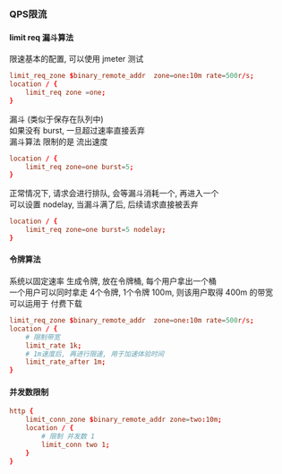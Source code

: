 ### QPS限流  

#### limit req 漏斗算法 
限速基本的配置, 可以使用 jmeter 测试  

``` conf
limit_req_zone $binary_remote_addr  zone=one:10m rate=500r/s; 
location / {
    limit_req zone =one;
}
```

漏斗 (类似于保存在队列中)   
如果没有 burst, 一旦超过速率直接丢弃   
漏斗算法  限制的是 流出速度   
``` conf
location / {
    limit_req zone=one burst=5;
}
```

正常情况下, 请求会进行排队, 会等漏斗消耗一个, 再进入一个    
可以设置 nodelay, 当漏斗满了后, 后续请求直接被丢弃   
``` conf
location / {
    limit_req zone=one burst=5 nodelay;
}
```

#### 令牌算法  
系统以固定速率 生成令牌, 放在令牌桶, 每个用户拿出一个桶   
一个用户可以同时拿走 4个令牌, 1个令牌 100m, 则该用户取得 400m 的带宽   
可以运用于 付费下载  

``` conf 
limit_req_zone $binary_remote_addr  zone=one:10m rate=500r/s; 
location / {
    # 限制带宽
    limit_rate 1k;
    # 1m速度后, 再进行限速, 用于加速体验时间 
    limit_rate_after 1m;
}
```


#### 并发数限制 


``` conf 
http {
    limit_conn_zone $binary_remote_addr zone=two:10m;
    location / {
        # 限制 并发数 1
        limit_conn two 1;
    }
}
```